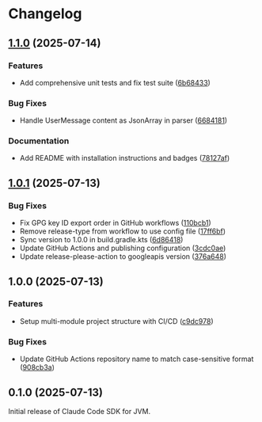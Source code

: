 # Changelog

## [1.1.0](https://github.com/CyclingBits/claude-code-sdk-java/compare/v1.0.1...v1.1.0) (2025-07-14)


### Features

* Add comprehensive unit tests and fix test suite ([6b68433](https://github.com/CyclingBits/claude-code-sdk-java/commit/6b684339889c0bf2a21ca3daa6df9d17c0fd9f44))


### Bug Fixes

* Handle UserMessage content as JsonArray in parser ([6684181](https://github.com/CyclingBits/claude-code-sdk-java/commit/66841819b0a68ffaa43b5414ec53a6bcd74ad0ec))


### Documentation

* Add README with installation instructions and badges ([78127af](https://github.com/CyclingBits/claude-code-sdk-java/commit/78127af835fb55598476ae25be5e0ddfff8f55c9))

## [1.0.1](https://github.com/CyclingBits/claude-code-sdk-java/compare/v1.0.0...v1.0.1) (2025-07-13)


### Bug Fixes

* Fix GPG key ID export order in GitHub workflows ([110bcb1](https://github.com/CyclingBits/claude-code-sdk-java/commit/110bcb1cb578de88dbc776dde4dbc670353deefa))
* Remove release-type from workflow to use config file ([17ff6bf](https://github.com/CyclingBits/claude-code-sdk-java/commit/17ff6bfe8807ec62edd504f7fed3d5e686da5109))
* Sync version to 1.0.0 in build.gradle.kts ([6d86418](https://github.com/CyclingBits/claude-code-sdk-java/commit/6d86418adfa251ce1d795e457b8fb31e2d611c82))
* Update GitHub Actions and publishing configuration ([3cdc0ae](https://github.com/CyclingBits/claude-code-sdk-java/commit/3cdc0ae6fe862e93bcea82513e30c14b859c415d))
* Update release-please-action to googleapis version ([376a648](https://github.com/CyclingBits/claude-code-sdk-java/commit/376a6482a0cd3e159f0545edf8dd9f77c8d5ca85))

## 1.0.0 (2025-07-13)


### Features

* Setup multi-module project structure with CI/CD ([c9dc978](https://github.com/CyclingBits/claude-code-sdk-java/commit/c9dc978d7c3c0cea3718b62aefc22b11b1390018))


### Bug Fixes

* Update GitHub Actions repository name to match case-sensitive format ([908cb3a](https://github.com/CyclingBits/claude-code-sdk-java/commit/908cb3a0789cfa9efaf33a2395b644b6c1b5ebc4))

## 0.1.0 (2025-07-13)

Initial release of Claude Code SDK for JVM.
